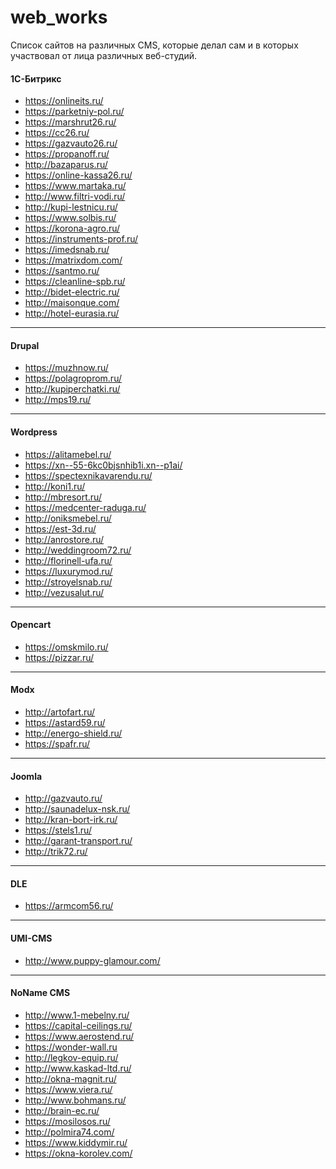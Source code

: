 # web_works
Список сайтов на различных CMS, которые делал сам и в которых участвовал от лица различных веб-студий.

#### 1С-Битрикс
+ https://onlineits.ru/
+ https://parketniy-pol.ru/
+ https://marshrut26.ru/
+ https://cc26.ru/
+ https://gazvauto26.ru/
+ https://propanoff.ru/
+ http://bazaparus.ru/
+ https://online-kassa26.ru/
+ https://www.martaka.ru/
+ http://www.filtri-vodi.ru/
+ http://kupi-lestnicu.ru/
+ https://www.solbis.ru/
+ https://korona-agro.ru/
+ https://instruments-prof.ru/
+ https://imedsnab.ru/
+ https://matrixdom.com/
+ https://santmo.ru/
+ https://cleanline-spb.ru/
+ http://bidet-electric.ru/
+ http://maisonque.com/
+ http://hotel-eurasia.ru/

<hr>

#### Drupal
+ https://muzhnow.ru/
+ https://polagroprom.ru/
+ http://kupiperchatki.ru/
+ http://mps19.ru/

<hr>

#### Wordpress
+ https://alitamebel.ru/
+ https://xn--55-6kc0bjsnhib1i.xn--p1ai/
+ https://spectexnikavarendu.ru/
+ http://koni1.ru/
+ http://mbresort.ru/
+ https://medcenter-raduga.ru/
+ http://oniksmebel.ru/
+ https://est-3d.ru/
+ http://anrostore.ru/
+ http://weddingroom72.ru/
+ http://florinell-ufa.ru/
+ https://luxurymod.ru/
+ http://stroyelsnab.ru/
+ http://vezusalut.ru/

<hr>

#### Opencart
+ https://omskmilo.ru/
+ https://pizzar.ru/

<hr>

#### Modx
+ http://artofart.ru/
+ https://astard59.ru/
+ http://energo-shield.ru/
+ https://spafr.ru/

<hr>

#### Joomla
+ http://gazvauto.ru/
+ http://saunadelux-nsk.ru/
+ http://kran-bort-irk.ru/
+ https://stels1.ru/
+ http://garant-transport.ru/
+ http://trik72.ru/

<hr>

#### DLE
+ https://armcom56.ru/

<hr>

#### UMI-CMS
+ http://www.puppy-glamour.com/

<hr>

#### NoName CMS
+ http://www.1-mebelny.ru/
+ https://capital-ceilings.ru/
+ https://www.aerostend.ru/
+ https://wonder-wall.ru
+ http://legkov-equip.ru/
+ http://www.kaskad-ltd.ru/
+ http://okna-magnit.ru/
+ https://www.viera.ru/
+ http://www.bohmans.ru/
+ http://brain-ec.ru/
+ https://mosilosos.ru/
+ http://polmira74.com/
+ https://www.kiddymir.ru/
+ https://okna-korolev.com/


